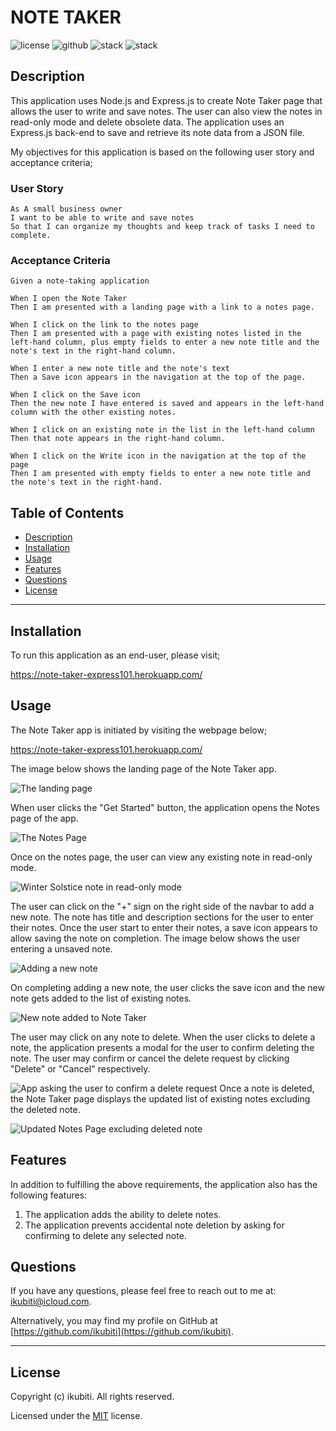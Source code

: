 # NOTE TAKER

![license](https://img.shields.io/badge/License-MIT-blueviolet) ![github](https://img.shields.io/badge/Github-ikubiti-blue) ![stack](https://img.shields.io/badge/Node.js-💯-blueviolet) ![stack](https://img.shields.io/badge/Express.js-☑️-blueviolet)

## Description

This application uses Node.js and Express.js to create Note Taker page that allows the user to write and save notes. The user can also view the notes in read-only mode and delete obsolete data. The application uses an Express.js back-end to save and retrieve its note data from a JSON file.

My objectives for this application is based on the following user story and acceptance criteria;

### User Story

```
As A small business owner
I want to be able to write and save notes
So that I can organize my thoughts and keep track of tasks I need to complete.

```

### Acceptance Criteria

```
Given a note-taking application

When I open the Note Taker
Then I am presented with a landing page with a link to a notes page.

When I click on the link to the notes page
Then I am presented with a page with existing notes listed in the left-hand column, plus empty fields to enter a new note title and the note's text in the right-hand column.

When I enter a new note title and the note's text
Then a Save icon appears in the navigation at the top of the page.

When I click on the Save icon
Then the new note I have entered is saved and appears in the left-hand column with the other existing notes.

When I click on an existing note in the list in the left-hand column
Then that note appears in the right-hand column.

When I click on the Write icon in the navigation at the top of the page
Then I am presented with empty fields to enter a new note title and the note's text in the right-hand.

```

## Table of Contents

- [Description](#description)
- [Installation](#installation)
- [Usage](#usage)
- [Features](#features)
- [Questions](#questions)
- [License](#license)

---

## Installation

To run this application as an end-user, please visit;

https://note-taker-express101.herokuapp.com/

## Usage

The Note Taker app is initiated by visiting the webpage below;

https://note-taker-express101.herokuapp.com/

The image below shows the landing page of the Note Taker app.

![The landing page](./images/Landing-Page-1.png)

When user clicks the "Get Started" button, the application opens the Notes page of the app.

![The Notes Page](./images/Notes-Page-2.png)

Once on the notes page, the user can view any existing note in read-only mode.

![Winter Solstice note in read-only mode](./images/View-Existing-note-3.png)

The user can click on the "+" sign on the right side of the navbar to add a new note. The note has title and description sections for the user to enter their notes. Once the user start to enter their notes, a save icon appears to allow saving the note on completion. The image below shows the user entering a unsaved note.

![Adding a new note](./images/adding-new-note-4.png)

On completing adding a new note, the user clicks the save icon and the new note gets added to the list of existing notes.

![New note added to Note Taker](./images/note-added-5.png)

The user may click on any note to delete. When the user clicks to delete a note, the application presents a modal for the user to confirm deleting the note. The user may confirm or cancel the delete request by clicking "Delete" or "Cancel" respectively.

![App asking the user to confirm a delete request](./images/note-deletion-confirmation-7.png)
Once a note is deleted, the Note Taker page displays the updated list of existing notes excluding the deleted note.

![Updated Notes Page excluding deleted note](./images/Note-delete-8.png)

## Features

In addition to fulfilling the above requirements, the application also has the following features:

1.  The application adds the ability to delete notes.
2.  The application prevents accidental note deletion by asking for confirming to delete any selected note.

## Questions

If you have any questions, please feel free to reach out to me at: [ikubiti@icloud.com](mailto:ikubiti@icloud.com).

Alternatively, you may find my profile on GitHub at [https://github.com/ikubiti](https://github.com/ikubiti).

---

## License

Copyright (c) ikubiti. All rights reserved.

Licensed under the [MIT](./LICENSE) license.

